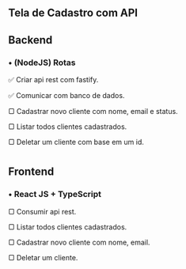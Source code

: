 ## Tela de Cadastro com API

##    Backend
### •   (NodeJS) Rotas
✅ Criar api rest com fastify.

✅ Comunicar com banco de dados.

▢ Cadastrar novo cliente com nome, email e status.
   
▢ Listar todos clientes cadastrados.
   
▢ Deletar um cliente com base em um id.
#
##    Frontend
### •   React JS + TypeScript
▢ Consumir api rest.
   
▢ Listar todos clientes cadastrados.
   
▢ Cadastrar novo cliente com nome, email.
   
▢ Deletar um cliente.
  
